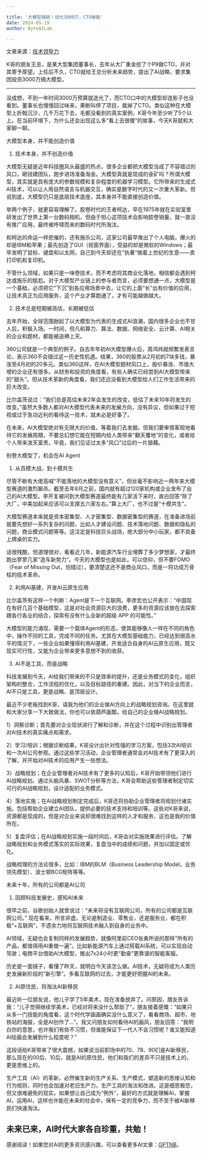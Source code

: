 ```yaml
---

title: '大模型搞砸！烧光3000万，CTO被裁'
date: 2024-05-19
author: ByteAILab

---
```


文章来源：[技术领导力](https://mp.weixin.qq.com/s/UpDiAii6nc4OKEvB06IFeg)

K哥的朋友王总，是某大型集团董事长，去年从大厂重金挖了个P9做CTO，并对其寄予厚望。上任后不久，CTO就给王总分析未来趋势，提出了AI战略，要求集团投资3000万搞大模型。

---
没成想，不到一年时间3000万预算就造光了，而CTO口中的大模型却连影子也没看到。董事长也慢慢回过味来，果断叫停了项目，裁掉了CTO。类似这种在大模型上折戟沉沙，几千万花下去，毛都没看到的真实案例，K哥今年至少听了5个以上。在当前环境下，为什么还会出现这么多“看上去很傻”的故事，今天K哥就和大家聊一聊。

大模型本身，并不能创造价值

1. 技术本身，并不创造价值

大模型无疑是近年科技圈风头最盛的热点，很多企业都把大模型当成了不容错过的风口，砸钱建团队，跑步进场准备淘金。大模型真就是现成的金矿吗？所谓大模型，其实就是具有庞大的参数规模和复杂程度的机器学习模型。它所带来的生成式AI技术，可以让人用自然语言与机器交互，确实是数字时代的又一次重大革新。但说到底，大模型仍只是底层技术底座，其本身并不能直接创造价值。

举两个例子，就更容易理解了。胶卷时代的王者柯达，早在1975年就在实验室里研发出了世界上第一台数码相机，但由于担心这项技术会影响胶卷销量，就一直没有推广应用，最终被呼啸而来的数码时代所淘汰。

和柯达的命运一样悲催的，还有施乐公司，这家公司最早推出了个人电脑，爆火的却是IBM和苹果；最先创造了GUI（视窗界面），受益的却是微软的Windows；最早发明了鼠标、键盘和以太网，自己到今天却还在“执著”做着上世纪的生意——卖打印机和复印机。

不管什么领域，如果只是一味卷技术，而不考虑将其商业化落地，相信都会遇到柯达或施乐的尴尬。对于大模型产业链上的参与者而言，必须要想通一点，大模型是一个基础，必须把它“下沉”到各应用场景中去，让它的上面“长”出有价值的应用，让技术真正为应用服务，这个产业才算跑通了，才有可能越做越大。

2. 技术总是短期被高估，长期被低估

去年开始，全球范围掀起了以大模型为代表的生成式AI浪潮，国内很多企业也不甘人后，积极入场。一时间，但凡和算力、算法、数据、网络安全、云计算、AI相关的企业和题材，都能被追捧上天。

360公司就是一个典型的例子。自去年年初AI大模型爆火后，周鸿祎就频繁发表言论，表示360不会错过这一历史性机遇。结果，360的股票从2月初的7块多钱，暴涨至4月初的20多元。类似360这样，在AI大模型题材风口上，股价暴涨、市值大增的企业还有很多。从财务和投资的角度看，有些人确实已经尝到AI大模型带来的“甜头”。但从技术革新的角度看，我们还远没看到大模型给人们工作生活带来的巨大改变。

比尔盖茨说过：“我们总是高估未来2年会发生的改变，低估了未来10年将发生的改变。”虽然大多数人都对AI大模型代表未来的发展方向，没有异议，但如果过于短视或过于急功近利的看待这一技术，就未必是好事了。

在未来，AI大模型绝对有无限大的价值，等着我们去发掘。但我们要审慎客观地看待它的发展周期，不要总幻想它能在短期内给人类带来“翻天覆地”的变化，或者给个人带来泼天富贵。毕竟，我们见证过太多“风口”过后的一片狼藉。

别卷大模型了，机会在AI Agent

1. 从百模大战，到十模共生

尽管不断有大佬高喊“不能落地的大模型没有意义”，但丝毫不影响近一两年来大模型赛道的激烈厮杀。截至去年8月之前，国内就有超过120家机构或企业发布了自己的AI大模型。李开复被问到大模型赛道最终能有几家活下来时，直白回答“除了大厂，中美加起来应该可以支撑五六家左右。”算上大厂，也不过是“十模共生”。

大模型赛道本来就是资本密集型、人才密集型、数据密集型的赛道，在准备进场前就要先想好一系列复杂的问题，比如人才建设问题、技术落地问题、数据和隐私的问题，商业模式问题等等。这注定是科技巨头战场，绝大部分中小玩家，都不具备上牌桌的实力。

话很残酷，但道理很对，看看近几年，新能源汽车行业埋葬了多少梦想家，才最终跑出寥寥几家“造车新势力”。今天的大模型也是如此，可以信仰，但不要FOMO（Fear of Missing Out，怕错过），要清楚这还不是商业风口，而是一将功成万骨枯的技术革命。

2. 利用AI基建，开发AI云原生应用

比尔盖茨有这样一个判断：Agent是下一个互联网。李彦宏也公开表示：“中国现在有好几百个基础模型，这是对社会资源巨大的浪费，更多的资源应该放在去探索跟各行各业的结合，探索有没有什么全新的超级 APP 的可能性。”

大模型的能力涌现，需要一个载体Agent的形态，使其能够像人一样在不同的角色中，操作不同的工具，完成不同的任务。尤其在大模型基础能力，已经达到很高水平的情况下，一些企业如果懂得利用AI基建，开发适合自身的AI云原生应用，既又现实可行性，又能为企业带来更多意想不到的收获。

3. AI不是工具，而是战略

科技发展到今天，AI给我们带来的不只是效率的提升，还是业务模式的变化，组织架构的整合，工作流程的优化，以及目标路径的重建。因此，对当下的企业而言，AI不只是工具，更是战略、是顶层设计。

最近不少老板找到K哥，请我为他们的企业做AI方向上的战略规划咨询。在这里就和大家分享一下大致做法，你也可以依葫芦画瓢，给自己的企业做AI战略规划。

1）洞察诊断；首先要对企业现状进行了解和诊断，并在这个过程中识别出管理者对AI技术的真实痛点和需求。

2）学习/培训；根据诊断结果，K哥设计出针对性强的学习方案，包括3次AI培训和一次AI公司参观。通过这些学习活动，企业管理者通常会对AI技术有了更深入的了解，并开始对AI技术的应用产生一些想法。

3）战略规划；在企业管理者对AI技术有了更多的认知后，K哥开始带领他们进行AI战略规划。通过头脑风暴、SWOT分析等方法，K哥会帮助这些管理者制定切实可行的AI战略规划，设计适配的业务模式。

4）落地实施；在AI战略规划制定完成后，K哥还将协助企业管理者将规划付诸实施。包括帮助企业建立AI团队，提供必要的技术支持和培训等。这些对K哥来说，资源都是现成的，但是对企业来说却很难找到这样的人才和服务，这也是我的价值所在。

5）复盘评估；在AI战略规划实施一段时间后，K哥会对实施效果进行评估。了解战略规划和业务模式落实的实际效果，复盘当中的成绩和问题，并加以固定或优化。

战略梳理的方法论很多，比如：IBM的BLM（Business Leadership Model，业务领先模型）、波士顿BCG矩阵等等。

未来十年，所有的公司都是AI公司

1. 回顾科技发展史，感知AI未来

很早之前，谷歌创始人就曾说过：“未来将没有互联网公司，所有的公司都是互联网公司。” 现在看来，所言非虚。无论是制造业、零售业，还是服务业，都在积极“+互联网”，不遗余力地将互联网技术融入到自身的业务中。

AI领域，无疑也会复制同样的发展趋势，就像阿里前CEO张勇所说的那样“所有的产品，都值得用AI重做一遍”。比如新能源汽车上通过搭载AI系统，可以实现自动驾驶；电商平台借助AI大模型，推出7x24小时更“勤奋”更靠谱的智能客服。

历史是一面镜子，看懂了昨天，就明白今天该怎么做。AI技术，无疑将成为人类历史发展新阶段的“新引擎”。多看互联网的过去，才能更好把握AI的未来。

2. AI原住民，将淘汰AI新移民

最近听一位朋友说，他儿子学了5年美术，现在准备放弃了。问原因，朋友告诉我：“儿子觉得继续学美术，已经对将来没什么帮助了”，朋友接着感慨：“如果只从多一门技能的角度看，这个时代学画画确实没什么意义了，看看商场、超市、地铁站的海报，全是AI创作了…”。我又问朋友如何看待AI的画风，朋友回答：“我明白你的意思，也许我们有些不习惯，但谁能保证下一代人不会习惯呢？谁又能知道AI绘画会发展到什么程度呢？”

这段话给K哥带来了很大震撼，如果说当前职场中的70、78、90们是AI新移民，那么现在的00后、10后，就是AI的原住民，他们和我们的差异不只是技术上的，更是思维上的。

生产工具（AI）的革新，必然催生新的生产关系、生产模式，塑造新的思维认知和行为规则，同时也会加速对老旧生产力，生产工具的淘汰和改进。这是细思极恐，但又很难避免的现实。如果想让自己成为“例外”，最好的方式就是理解AI，掌握AI，运用AI，这样也许能在未来的社会中，保有一定的竞争力，而不至于被AI新移民们快速淘汰。

未来已来，AI时代大家各自珍重，共勉！
---
感谢阅读！如果您对AI的更多资讯感兴趣，可以查看更多AI文章：[GPTNB](https://gptnb.com)。